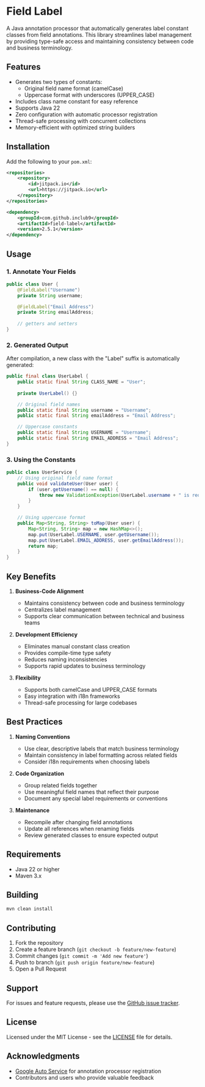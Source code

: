 # Field Label

A Java annotation processor that automatically generates label constant classes from field annotations. This library streamlines label management by providing type-safe access and maintaining consistency between code and business terminology.

## Features

- Generates two types of constants:
    - Original field name format (camelCase)
    - Uppercase format with underscores (UPPER_CASE)
- Includes class name constant for easy reference
- Supports Java 22
- Zero configuration with automatic processor registration
- Thread-safe processing with concurrent collections
- Memory-efficient with optimized string builders

## Installation

Add the following to your `pom.xml`:

```xml
<repositories>
    <repository>
        <id>jitpack.io</id>
        <url>https://jitpack.io</url>
    </repository>
</repositories>

<dependency>
    <groupId>com.github.inclub9</groupId>
    <artifactId>field-label</artifactId>
    <version>2.5.1</version>
</dependency>
```

## Usage

### 1. Annotate Your Fields

```java
public class User {
    @FieldLabel("Username")
    private String username;

    @FieldLabel("Email Address")
    private String emailAddress;
    
    // getters and setters
}
```

### 2. Generated Output

After compilation, a new class with the "Label" suffix is automatically generated:

```java
public final class UserLabel {
    public static final String CLASS_NAME = "User";
    
    private UserLabel() {}

    // Original field names
    public static final String username = "Username";
    public static final String emailAddress = "Email Address";

    // Uppercase constants
    public static final String USERNAME = "Username";
    public static final String EMAIL_ADDRESS = "Email Address";
}
```

### 3. Using the Constants

```java
public class UserService {
    // Using original field name format
    public void validateUser(User user) {
        if (user.getUsername() == null) {
            throw new ValidationException(UserLabel.username + " is required");
        }
    }

    // Using uppercase format
    public Map<String, String> toMap(User user) {
        Map<String, String> map = new HashMap<>();
        map.put(UserLabel.USERNAME, user.getUsername());
        map.put(UserLabel.EMAIL_ADDRESS, user.getEmailAddress());
        return map;
    }
}
```

## Key Benefits

1. **Business-Code Alignment**
    - Maintains consistency between code and business terminology
    - Centralizes label management
    - Supports clear communication between technical and business teams

2. **Development Efficiency**
    - Eliminates manual constant class creation
    - Provides compile-time type safety
    - Reduces naming inconsistencies
    - Supports rapid updates to business terminology

3. **Flexibility**
    - Supports both camelCase and UPPER_CASE formats
    - Easy integration with i18n frameworks
    - Thread-safe processing for large codebases

## Best Practices

1. **Naming Conventions**
    - Use clear, descriptive labels that match business terminology
    - Maintain consistency in label formatting across related fields
    - Consider i18n requirements when choosing labels

2. **Code Organization**
    - Group related fields together
    - Use meaningful field names that reflect their purpose
    - Document any special label requirements or conventions

3. **Maintenance**
    - Recompile after changing field annotations
    - Update all references when renaming fields
    - Review generated classes to ensure expected output

## Requirements

- Java 22 or higher
- Maven 3.x

## Building

```bash
mvn clean install
```

## Contributing

1. Fork the repository
2. Create a feature branch (`git checkout -b feature/new-feature`)
3. Commit changes (`git commit -m 'Add new feature'`)
4. Push to branch (`git push origin feature/new-feature`)
5. Open a Pull Request

## Support

For issues and feature requests, please use the [GitHub issue tracker](https://github.com/inclub9/field-label/issues).

## License

Licensed under the MIT License - see the [LICENSE](LICENSE) file for details.

## Acknowledgments

- [Google Auto Service](https://github.com/google/auto/tree/main/service) for annotation processor registration
- Contributors and users who provide valuable feedback